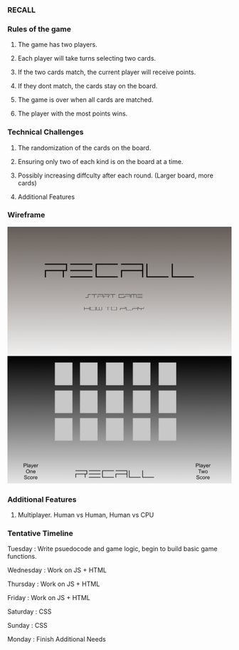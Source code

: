 ### RECALL
### Rules of the game
1. The game has two players.

2. Each player will take turns selecting two cards.

3. If the two cards match, the current player will receive points.

4. If they dont match, the cards stay on the board.

5. The game is over when all cards are matched.

6. The player with the most points wins.

### Technical Challenges

1. The randomization of the cards on the board. 

2. Ensuring only two of each kind is on the board at a time.

3. Possibly increasing diffculty after each round. (Larger board, more cards)

4. Additional Features


### Wireframe

![Recall Home](./wireframes/recallHome.png)
![Recall GameBoard](./wireframes/recallGameboard.png)

### Additional Features 

1. Multiplayer. Human vs Human, Human vs CPU

### Tentative Timeline 

Tuesday : Write psuedocode and game logic, begin to build basic game functions.

Wednesday : Work on JS + HTML

Thursday : Work on JS + HTML

Friday : Work on JS + HTML

Saturday : CSS 

Sunday : CSS

Monday : Finish Additional Needs
